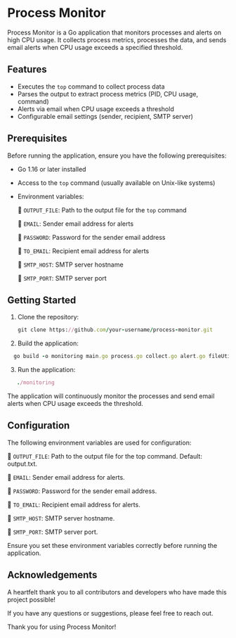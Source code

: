# Process Monitor

Process Monitor is a Go application that monitors processes and alerts on high CPU usage. It collects process metrics, processes the data, and sends email alerts when CPU usage exceeds a specified threshold.

## Features

- Executes the `top` command to collect process data
- Parses the output to extract process metrics (PID, CPU usage, command)
- Alerts via email when CPU usage exceeds a threshold
- Configurable email settings (sender, recipient, SMTP server)

## Prerequisites

Before running the application, ensure you have the following prerequisites:

- Go 1.16 or later installed
- Access to the `top` command (usually available on Unix-like systems)
- Environment variables:

  📓 `OUTPUT_FILE`: Path to the output file for the `top` command
  
  📓 `EMAIL`: Sender email address for alerts
  
  📓 `PASSWORD`: Password for the sender email address
  
  📓 `TO_EMAIL`: Recipient email address for alerts
  
  📓 `SMTP_HOST`: SMTP server hostname
  
  📓 `SMTP_PORT`: SMTP server port

## Getting Started

1. Clone the repository:

   ```ruby
   git clone https://github.com/your-username/process-monitor.git
   ```
2. Build the application:

```ruby
  go build -o monitoring main.go process.go collect.go alert.go fileUtil.go
```
3. Run the application:
```ruby
   ./monitoring
```
The application will continuously monitor the processes and send email alerts when CPU usage exceeds the threshold.

## Configuration
The following environment variables are used for configuration:

📓 `OUTPUT_FILE`: Path to the output file for the top command. Default: output.txt.

📓 `EMAIL`: Sender email address for alerts.

📓 `PASSWORD`: Password for the sender email address.

📓 `TO_EMAIL`: Recipient email address for alerts.

📓 `SMTP_HOST`: SMTP server hostname.

📓 `SMTP_PORT`: SMTP server port.

Ensure you set these environment variables correctly before running the application.

## Acknowledgements
A heartfelt thank you to all contributors and developers who have made this project possible!

If you have any questions or suggestions, please feel free to reach out.

Thank you for using Process Monitor!
